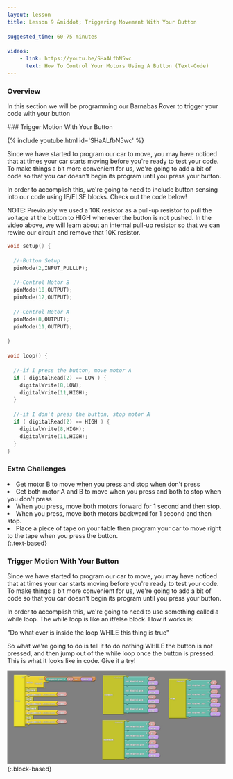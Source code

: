```yaml
---
layout: lesson
title: Lesson 9 &middot; Triggering Movement With Your Button

suggested_time: 60-75 minutes  

videos:
    - link: https://youtu.be/SHaALfbN5wc
      text: How To Control Your Motors Using A Button (Text-Code)
---
```


### Overview

In this section we will be programming our Barnabas Rover to trigger your code with your button

<div markdown = "1">
### Trigger Motion With Your Button

{% include youtube.html id='SHaALfbN5wc' %}

Since we have started to program our car to move, you may have noticed that at times your car starts moving before you're ready to test your code.  To make things a bit more convenient for us, we're going to add a bit of code so that you car doesn't begin its program until you press your button.  

In order to accomplish this, we're going to need to include button sensing into our code using IF/ELSE blocks.  Check out the code below!

NOTE: Previously we used a 10K resistor as a pull-up resistor to pull the voltage at the button to HIGH whenever the button is not pushed.  In the video above, we will learn about an internal pull-up resistor so that we can rewire our circuit and remove that 10K resistor.

```c
void setup() {
   
  //-Button Setup
  pinMode(2,INPUT_PULLUP);
  
  //-Control Motor B
  pinMode(10,OUTPUT);
  pinMode(12,OUTPUT);
   
  //-Control Motor A
  pinMode(8,OUTPUT);
  pinMode(11,OUTPUT);
  
}

void loop() {
  
  //-if I press the button, move motor A
  if ( digitalRead(2) == LOW ) {
    digitalWrite(8,LOW);
    digitalWrite(11,HIGH);
  }
  
  //-if I don't press the button, stop motor A
  if ( digitalRead(2) == HIGH ) {
    digitalWrite(8,HIGH);
    digitalWrite(11,HIGH);
  }
}
```
### Extra Challenges

<li>Get motor B to move when you press and stop when don't press</li>
<li>Get both motor A and B to move when you press and both to stop when you don't press</li>
<li>When you press, move both motors forward for 1 second and then stop.</li>
<li>When you press, move both motors backward for 1 second and then stop.</li>
<li>Place a piece of tape on your table then program your car to move right to the tape when you press the button.</li>

</div>{:.text-based}


<div markdown = "1">

### Trigger Motion With Your Button

Since we have started to program our car to move, you may have noticed that at times your car starts moving before you're ready to test your code.  To make things a bit more convenient for us, we're going to add a bit of code so that you car doesn't begin its program until you press your button.  

In order to accomplish this, we're going to need to use something called a while loop.  The while loop is like an if/else block.  How it works is: 

"Do what ever is inside the loop WHILE this thing is true"

So what we're going to do is tell it to do nothing WHILE the button is not pressed, and then jump out of the while loop once the button is pressed.  This is what it looks like in code.  Give it a try!

<img src="fig-7_3.png" style="zoom:100%;" class="image center" />

</div>{:.block-based}

